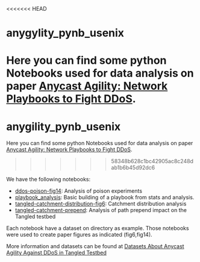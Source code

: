 <<<<<<< HEAD
# anygylity_pynb_usenix
Here you can find some python Notebooks used for data analysis on paper [Anycast Agility: Network Playbooks to Fight DDoS](https://ant.isi.edu/bib/Rizvi22a.html).
=======
# anygility_pynb_usenix
Here you can find some python Notebooks used for data analysis on paper [Anycast Agility: Network Playbooks to Fight DDoS](https://arxiv.org/abs/2006.14058#:~:text=IP%20anycast%20is%20used%20for,%2DService%20(DDoS)%20attacks).
>>>>>>> 58348b628c1bc42905ac8c248dab1b6b45d92dc6

We have the following notebooks:

- [ddos-poison-fig14](https://github.com/LMBertholdo/anygility-pynb-usenix/blob/main/ddos-poison-fig14/graph-poison-path.ipynb): Analysis of poison experiments
- [playbook_analysis](https://github.com/LMBertholdo/anygility-pynb-usenix/blob/main/playbook_analysis/Playbook-Analysis-Tangled-Catchment-load-distribution.ipynb): Basic building of a playbook from stats and analysis.
- [tangled-catchment-distribution-fig6](https://github.com/LMBertholdo/anygility-pynb-usenix/blob/main/tangled-catchment-distribution-fig6/Tangled-Catchment-load-distribution-usenix-fig6.ipynb): Catchment distribution analysis
- [tangled-catchment-prepend](https://github.com/LMBertholdo/anygility-pynb-usenix/blob/main/tangled-catchment-prepend/Tangled-Catchment-load-distribution.ipynb): Analysis of path prepend impact on the Tangled testbed

Each notebook have a dataset on directory as example. Those notebooks were used to create paper figures as indicated (fig6,fig14).

More information and datasets can be found at [Datasets About Anycast Agility Against DDoS in Tangled Testbed](https://ant.isi.edu/datasets/anycast/anycast_against_ddos/tangled/index.html)
